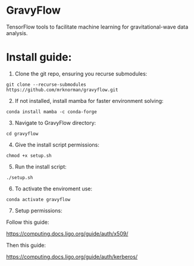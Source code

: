 # GravyFlow
TensorFlow tools to facilitate machine learning for gravitational-wave data analysis. 

# Install guide:

1. Clone the git repo, ensuring you recurse submodules:
```
git clone --recurse-submodules https://github.com/mrknorman/gravyflow.git
```

2. If not installed, install mamba for faster environment solving:
```
conda install mamba -c conda-forge
```

3. Navigate to GravyFlow directory:
```
cd gravyflow
```

4. Give the install script permissions:
```
chmod +x setup.sh
```

5. Run the install script:
```
./setup.sh
```

6. To activate the enviroment use:
```
conda activate gravyflow
```

7. Setup permissions:

Follow this guide: 

https://computing.docs.ligo.org/guide/auth/x509/

Then this guide:

https://computing.docs.ligo.org/guide/auth/kerberos/

